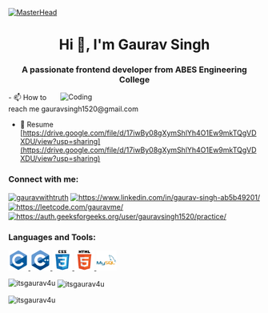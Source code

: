 [![MasterHead](https://raw.githubusercontent.com/sagar-viradiya/sagar-viradiya/master/resources/banner.png)](https://rishavchanda.io)
<h1 align="center">Hi 👋, I'm Gaurav Singh</h1>
<h3 align="center">A passionate frontend developer from ABES Engineering College</h3>
<img align="right" alt="Coding" width="400" src="https://miro.medium.com/max/850/1*IRGHmiGsa16stedQvIaZfw.gif">
- 📫 How to reach me gauravsingh1520@gmail.com

- 📄 Resume [https://drive.google.com/file/d/17iwBy08gXymShlYh4O1Ew9mkTQgVDXDU/view?usp=sharing](https://drive.google.com/file/d/17iwBy08gXymShlYh4O1Ew9mkTQgVDXDU/view?usp=sharing)

<h3 align="left">Connect with me:</h3>
<p align="left">
<a href="https://twitter.com/gauravwithtruth" target="blank"><img align="center" src="https://raw.githubusercontent.com/rahuldkjain/github-profile-readme-generator/master/src/images/icons/Social/twitter.svg" alt="gauravwithtruth" height="30" width="40" /></a>
<a href="https://linkedin.com/in/https://www.linkedin.com/in/gaurav-singh-ab5b49201/" target="blank"><img align="center" src="https://raw.githubusercontent.com/rahuldkjain/github-profile-readme-generator/master/src/images/icons/Social/linked-in-alt.svg" alt="https://www.linkedin.com/in/gaurav-singh-ab5b49201/" height="30" width="40" /></a>
<a href="https://www.leetcode.com/https://leetcode.com/gauravme/" target="blank"><img align="center" src="https://raw.githubusercontent.com/rahuldkjain/github-profile-readme-generator/master/src/images/icons/Social/leet-code.svg" alt="https://leetcode.com/gauravme/" height="30" width="40" /></a>
<a href="https://auth.geeksforgeeks.org/user/https://auth.geeksforgeeks.org/user/gauravsingh1520/practice/" target="blank"><img align="center" src="https://raw.githubusercontent.com/rahuldkjain/github-profile-readme-generator/master/src/images/icons/Social/geeks-for-geeks.svg" alt="https://auth.geeksforgeeks.org/user/gauravsingh1520/practice/" height="30" width="40" /></a>
</p>

<h3 align="left">Languages and Tools:</h3>
<p align="left"> <a href="https://www.cprogramming.com/" target="_blank" rel="noreferrer"> <img src="https://raw.githubusercontent.com/devicons/devicon/master/icons/c/c-original.svg" alt="c" width="40" height="40"/> </a> <a href="https://www.w3schools.com/cpp/" target="_blank" rel="noreferrer"> <img src="https://raw.githubusercontent.com/devicons/devicon/master/icons/cplusplus/cplusplus-original.svg" alt="cplusplus" width="40" height="40"/> </a> <a href="https://www.w3schools.com/css/" target="_blank" rel="noreferrer"> <img src="https://raw.githubusercontent.com/devicons/devicon/master/icons/css3/css3-original-wordmark.svg" alt="css3" width="40" height="40"/> </a> <a href="https://www.w3.org/html/" target="_blank" rel="noreferrer"> <img src="https://raw.githubusercontent.com/devicons/devicon/master/icons/html5/html5-original-wordmark.svg" alt="html5" width="40" height="40"/> </a> <a href="https://www.mysql.com/" target="_blank" rel="noreferrer"> <img src="https://raw.githubusercontent.com/devicons/devicon/master/icons/mysql/mysql-original-wordmark.svg" alt="mysql" width="40" height="40"/> </a> </p>

<p><img align="left" src="https://github-readme-stats.vercel.app/api/top-langs?username=itsgaurav4u&show_icons=true&locale=en&layout=compact" alt="itsgaurav4u" /></p>

<p>&nbsp;<img align="center" src="https://github-readme-stats.vercel.app/api?username=itsgaurav4u&show_icons=true&locale=en" alt="itsgaurav4u" /></p>

<p><img align="center" src="https://github-readme-streak-stats.herokuapp.com/?user=itsgaurav4u&" alt="itsgaurav4u" /></p>

